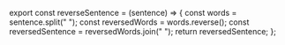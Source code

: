 export const reverseSentence = (sentence) => {
  const words = sentence.split(" ");
  const reversedWords = words.reverse();
  const reversedSentence = reversedWords.join(" ");
  return reversedSentence;
};
